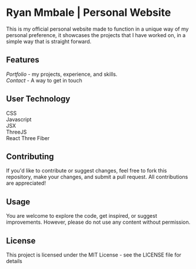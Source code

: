 # Ryan Mmbale | Personal Website

This is my official personal website made to function in a
unique way of my personal preference, it showcases the projects that
I have worked on, in a simple way that is straight forward.

## Features

_Portfolio_ - my projects, experience, and skills. <br>
_Contact_ - A way to get in touch

## User Technology

CSS <br>
Javascript <br>
JSX <br>
ThreeJS <br>
React Three Fiber

## Contributing

If you'd like to contribute or suggest changes, feel free to fork this repository, make your changes, and submit a pull request. All contributions are appreciated!

## Usage

You are welcome to explore the code, get inspired, or suggest improvements. However, please do not use any content without permission.

## License

This project is licensed under the MIT License - see the LICENSE file for details
